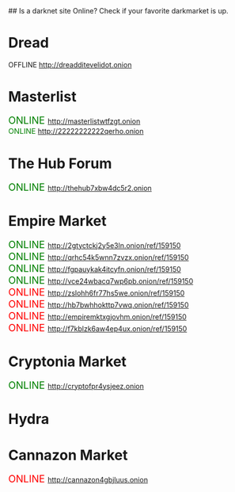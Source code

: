 <link type="text/css" rel="stylesheet" href="css.css" />
## Is a darknet site Online?
Check if your favorite darkmarket is up.


# Dread 

  OFFLINE http://dreadditevelidot.onion

# Masterlist

<span style="color:green;font-size:20px"> ONLINE </span> http://masterlistwtfzgt.onion<br>
<span style="color:green;font-size:15px"> ONLINE </span> http://22222222222qerho.onion<br>



# The Hub Forum
<span style="color:green;font-size:20px"> ONLINE </span> http://thehub7xbw4dc5r2.onion<br>


# Empire Market
<span style="color:green;font-size:20px"> ONLINE </span> http://2gtyctckj2y5e3ln.onion/ref/159150<br>
<span style="color:green;font-size:20px"> ONLINE </span> http://qrhc54k5wnn7zvzx.onion/ref/159150<br>
<span style="color:green;font-size:20px"> ONLINE </span> http://fgpauykak4itcyfn.onion/ref/159150<br>
<span style="color:green;font-size:20px"> ONLINE </span> http://vce24wbacq7wp6pb.onion/ref/159150<br>
<span style="color:red;  font-size:20px"> ONLINE </span> http://zslohh6fr77hs5we.onion/ref/159150<br>
<span style="color:red;  font-size:20px"> ONLINE </span> http://hb7bwhhokttp7vwq.onion/ref/159150<br>
<span style="color:red;  font-size:20px"> ONLINE </span> http://empiremktxgjovhm.onion/ref/159150<br>
<span style="color:red;  font-size:20px"> ONLINE </span> http://f7kblzk6aw4ep4ux.onion/ref/159150<br>

# Cryptonia Market
<span style="color:green;font-size:20px"> ONLINE </span> http://cryptofpr4ysjeez.onion<br>

# Hydra

# Cannazon Market
<span style="color:red;  font-size:20px"> ONLINE </span>  http://cannazon4gbjluus.onion<br>
